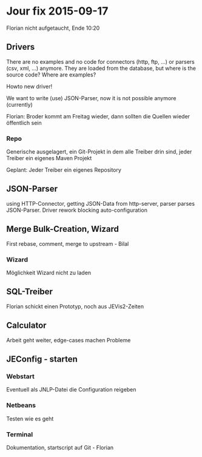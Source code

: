 # Jour fix 2015-09-17
Florian nicht aufgetaucht, Ende 10:20

## Drivers
There are no examples and no code for connectors (http, ftp, ...) or parsers (csv, xml, ...) anymore. They are loaded from the database, but where is the source code? Where are examples?

Howto new driver!

We want to write (use) JSON-Parser, now it is not possible anymore (currently)

Florian: Broder kommt am Freitag wieder, dann sollten die Quellen wieder öffentlich sein

### Repo
Generische ausgelagert, ein Git-Projekt in dem alle Treiber drin sind, jeder Treiber ein eigenes Maven Projekt

Geplant: Jeder Treiber ein eigenes Repository

## JSON-Parser
using HTTP-Connector, getting JSON-Data from http-server, parser parses JSON-Parser. Driver rework blocking auto-configuration

## Merge Bulk-Creation, Wizard
First rebase, comment, merge to upstream - Bilal

### Wizard
Möglichkeit Wizard nicht zu laden

## SQL-Treiber
Florian schickt einen Prototyp, noch aus JEVis2-Zeiten

## Calculator
Arbeit geht weiter, edge-cases machen Probleme

## JEConfig - starten
### Webstart
Eventuell als JNLP-Datei die Configuration reigeben

### Netbeans
Testen wie es geht

### Terminal
Dokumentation, startscript auf Git - Florian

